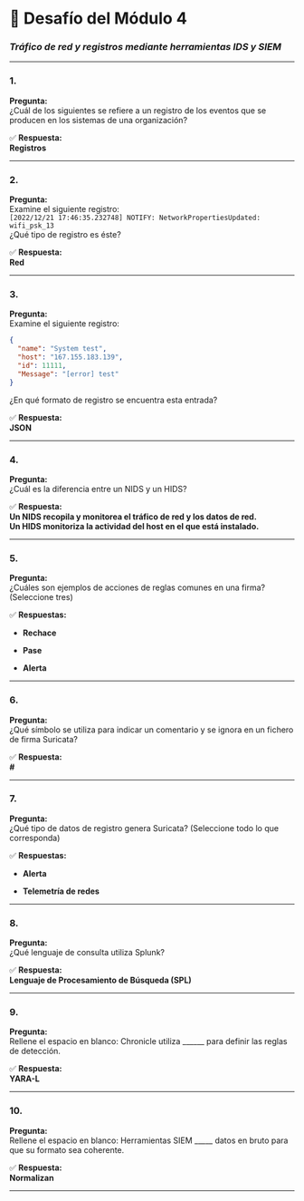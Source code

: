 
# 🧠 **Desafío del Módulo 4**

### _Tráfico de red y registros mediante herramientas IDS y SIEM_

---

### **1.**

**Pregunta:**  
¿Cuál de los siguientes se refiere a un registro de los eventos que se producen en los sistemas de una organización?

✅ **Respuesta:**  
**Registros**

---

### **2.**

**Pregunta:**  
Examine el siguiente registro:  
`[2022/12/21 17:46:35.232748] NOTIFY: NetworkPropertiesUpdated: wifi_psk_13`  
¿Qué tipo de registro es éste?

✅ **Respuesta:**  
**Red**

---

### **3.**

**Pregunta:**  
Examine el siguiente registro:

```json
{
  "name": "System test",
  "host": "167.155.183.139",
  "id": 11111,
  "Message": "[error] test"
}
```

¿En qué formato de registro se encuentra esta entrada?

✅ **Respuesta:**  
**JSON**

---

### **4.**

**Pregunta:**  
¿Cuál es la diferencia entre un NIDS y un HIDS?

✅ **Respuesta:**  
**Un NIDS recopila y monitorea el tráfico de red y los datos de red.  
Un HIDS monitoriza la actividad del host en el que está instalado.**

---

### **5.**

**Pregunta:**  
¿Cuáles son ejemplos de acciones de reglas comunes en una firma? (Seleccione tres)

✅ **Respuestas:**

- **Rechace**
    
- **Pase**
    
- **Alerta**
    

---

### **6.**

**Pregunta:**  
¿Qué símbolo se utiliza para indicar un comentario y se ignora en un fichero de firma Suricata?

✅ **Respuesta:**  
**#**

---

### **7.**

**Pregunta:**  
¿Qué tipo de datos de registro genera Suricata? (Seleccione todo lo que corresponda)

✅ **Respuestas:**

- **Alerta**
    
- **Telemetría de redes**
    

---

### **8.**

**Pregunta:**  
¿Qué lenguaje de consulta utiliza Splunk?

✅ **Respuesta:**  
**Lenguaje de Procesamiento de Búsqueda (SPL)**

---

### **9.**

**Pregunta:**  
Rellene el espacio en blanco: Chronicle utiliza ______ para definir las reglas de detección.

✅ **Respuesta:**  
**YARA-L**

---

### **10.**

**Pregunta:**  
Rellene el espacio en blanco: Herramientas SIEM _____ datos en bruto para que su formato sea coherente.

✅ **Respuesta:**  
**Normalizan**

---
